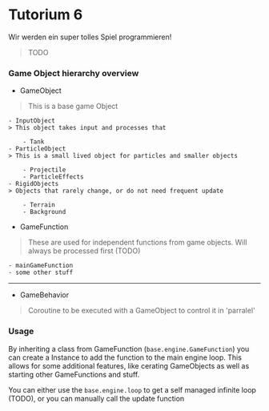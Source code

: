 # Tutorium 6

Wir werden ein super tolles Spiel programmieren!
> TODO

### Game Object hierarchy overview

- GameObject
> This is a base game Object

    - InputObject
    > This object takes input and processes that

        - Tank
    - ParticleObject
    > This is a small lived object for particles and smaller objects

        - Projectile
        - ParticleEffects
    - RigidObjects
    > Objects that rarely change, or do not need frequent update

        - Terrain
        - Background

- GameFunction
> These are used for independent functions from game objects.
> Will always be processed first (TODO)

    - mainGameFunction
    - some other stuff

---

- GameBehavior
> Coroutine to be executed with a GameObject to control it in 'parralel'


### Usage
By inheriting a class from GameFunction (`base.engine.GameFunction`) you can
create a Instance to add the function to the main engine loop. This allows
for some additional features, like cerating GameObjects as well as starting
other GameFunctions and stuff.

You can either use the `base.engine.loop` to get a self managed infinite loop
(TODO), or you can manually call the update function